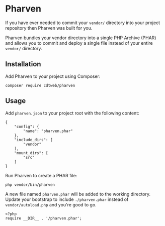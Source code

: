 Pharven
=======

If you have ever needed to commit your `vendor/` directory into your project repository then Pharven was built for you.

Pharven bundles your vendor directory into a single PHP Archive (PHAR) and allows you to
commit and deploy a single file instead of your entire `vendor/` directory.
 
 
## Installation

Add Pharven to your project using Composer:

    composer require cdtweb/pharven
    

## Usage

Add `pharven.json` to your project root with the following content:

    {
        "config": {
            "name": "pharven.phar"
        },
        "include_dirs": [
            "vendor"
        ],
        "mount_dirs": [
            "src"
        ]
    }
    
Run Pharven to create a PHAR file:

    php vendor/bin/pharven
    
A new file named `pharven.phar` will be added to the working directory. Update your bootstrap to include `./pharven.phar` instead of `vendor/autoload.php` and you're good to go.

    <?php
    require __DIR__ . '/pharven.phar';